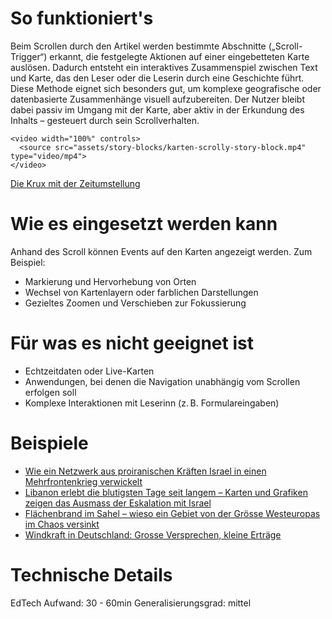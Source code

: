 # So funktioniert's

Beim Scrollen durch den Artikel werden bestimmte Abschnitte („Scroll-Trigger“) erkannt, die festgelegte Aktionen auf einer eingebetteten Karte auslösen. Dadurch entsteht ein interaktives Zusammenspiel zwischen Text und Karte, das den Leser oder die Leserin durch eine Geschichte führt.
Diese Methode eignet sich besonders gut, um komplexe geografische oder datenbasierte Zusammenhänge visuell aufzubereiten. Der Nutzer bleibt dabei passiv im Umgang mit der Karte, aber aktiv in der Erkundung des Inhalts – gesteuert durch sein Scrollverhalten.

```html|span-6
<video width="100%" controls>
  <source src="assets/story-blocks/karten-scrolly-story-block.mp4" type="video/mp4">
</video>
```

[Die Krux mit der Zeitumstellung](https://www.nzz.ch/visuals/aktuell/weg-mit-der-zeitumstellung-und-dann-finden-sie-es-in-unserem-tool-heraus-ld.1877525#q_custom_code_50f5f9f48c3ba32070a3a08cc6152cb2_q03f92bf7c7784dd1b50910be17dbf5a8_container)

# Wie es eingesetzt werden kann

Anhand des Scroll können Events auf den Karten angezeigt werden. Zum Beispiel:

- Markierung und Hervorhebung von Orten
- Wechsel von Kartenlayern oder farblichen Darstellungen
- Gezieltes Zoomen und Verschieben zur Fokussierung

# Für was es nicht geeignet ist

- Echtzeitdaten oder Live-Karten
- Anwendungen, bei denen die Navigation unabhängig vom Scrollen erfolgen soll
- Komplexe Interaktionen mit Leserinn (z. B. Formulareingaben)

# Beispiele

- [Wie ein Netzwerk aus proiranischen Kräften Israel in einen Mehrfrontenkrieg verwickelt](https://www.nzz.ch/visuals/eskalation-naher-osten-proiranisches-netzwerk-zieht-israel-in-mehrfrontenkrieg-ld.1843228#q_custom_code_5416ec5f862f92d97b5b8f8195471134_q8feb1bf0280b4d28944dc74415cd4deb_container)
- [Libanon erlebt die blutigsten Tage seit langem – Karten und Grafiken zeigen das Ausmass der Eskalation mit Israel](https://www.nzz.ch/-ld.1850312#q_custom_code_e2a85c469f00edb6b276e8ab66e90004_q2fefebe0d2764f3e9d134fb5fdac1e0b_container)
- [Flächenbrand im Sahel – wieso ein Gebiet von der Grösse Westeuropas im Chaos versinkt](https://www.nzz.ch/visuals/sahelzone-warum-die-region-im-chaos-versinkt-ld.1708054#q_custom_code_7ae30ebb7e71c9789db9f6e8c4ccfd1d)
- [Windkraft in Deutschland: Grosse Versprechen, kleine Erträge](https://www.nzz.ch/visuals/windkraft-in-deutschland-grosse-versprechen-kleine-ertraege-ld.1710681)

# Technische Details

EdTech Aufwand: 30 - 60min
Generalisierungsgrad: mittel
